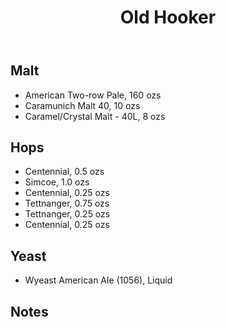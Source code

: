 ﻿---
layout: post
title: Old Hooker
tags: [ beer ]
---
## Malt
-  American Two-row Pale, 160 ozs
-  Caramunich Malt 40, 10 ozs
-  Caramel/Crystal Malt - 40L, 8 ozs
## Hops
-  Centennial, 0.5 ozs
-  Simcoe, 1.0 ozs
-  Centennial, 0.25 ozs
-  Tettnanger, 0.75 ozs
-  Tettnanger, 0.25 ozs
-  Centennial, 0.25 ozs
## Yeast
-  Wyeast American Ale (1056), Liquid
## Notes

